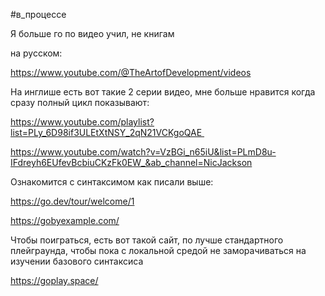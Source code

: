 #в_процессе 

Я больше го по видео учил, не книгам

на русском:

https://www.youtube.com/@TheArtofDevelopment/videos

  

На инглише есть вот такие 2 серии видео, мне больше нравится когда сразу полный цикл показывают:

https://www.youtube.com/playlist?list=PLy_6D98if3ULEtXtNSY_2qN21VCKgoQAE 

  

  

https://www.youtube.com/watch?v=VzBGi_n65iU&list=PLmD8u-IFdreyh6EUfevBcbiuCKzFk0EW_&ab_channel=NicJackson

  

Ознакомится с синтаксимом как писали выше:

https://go.dev/tour/welcome/1

https://gobyexample.com/

  

  

Чтобы поиграться, есть вот такой сайт, по лучше стандартного плейграунда, чтобы пока с локальной средой не заморачиваться на изучении базового синтаксиса

https://goplay.space/